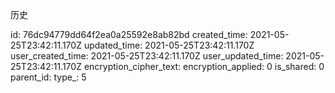 历史

id: 76dc94779dd64f2ea0a25592e8ab82bd
created_time: 2021-05-25T23:42:11.170Z
updated_time: 2021-05-25T23:42:11.170Z
user_created_time: 2021-05-25T23:42:11.170Z
user_updated_time: 2021-05-25T23:42:11.170Z
encryption_cipher_text: 
encryption_applied: 0
is_shared: 0
parent_id: 
type_: 5